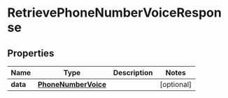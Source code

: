 # RetrievePhoneNumberVoiceResponse

## Properties
Name | Type | Description | Notes
------------ | ------------- | ------------- | -------------
**data** | [**PhoneNumberVoice**](PhoneNumberVoice.md) |  |  [optional]
